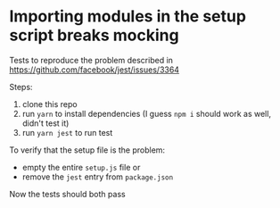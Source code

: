 # Importing modules in the setup script breaks mocking

Tests to reproduce the problem described in https://github.com/facebook/jest/issues/3364

Steps:
1. clone this repo
2. run `yarn` to install dependencies (I guess `npm i` should work as well, didn't test it)
3. run `yarn jest` to run test

To verify that the setup file is the problem:
- empty the entire `setup.js` file
or
- remove the `jest` entry from `package.json`

Now the tests should both pass
